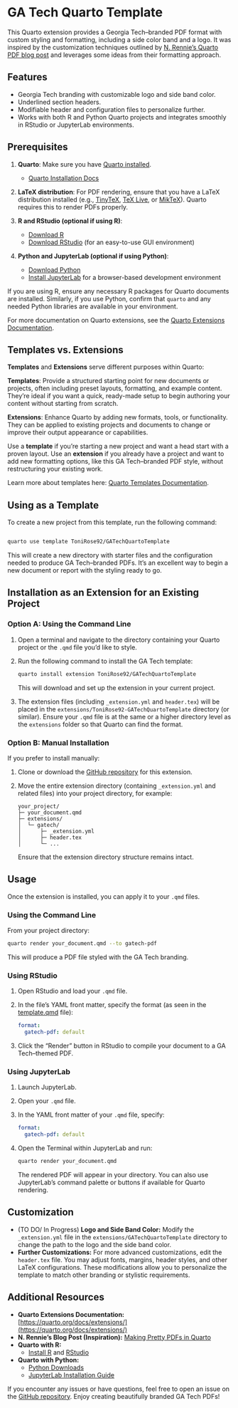 # GA Tech Quarto Template

This Quarto extension provides a Georgia Tech–branded PDF format with custom styling and formatting, including a side color band and a logo. It was inspired by the customization techniques outlined by [N. Rennie’s Quarto PDF blog post](https://nrennie.rbind.io/blog/pdf-quarto/making-pretty-pdf-quarto/) and leverages some ideas from their formatting approach.

## Features

- Georgia Tech branding with customizable logo and side band color.
- Underlined section headers.
- Modifiable header and configuration files to personalize further.
- Works with both R and Python Quarto projects and integrates smoothly in RStudio or JupyterLab environments.

## Prerequisites

1. **Quarto**: Make sure you have [Quarto installed](https://quarto.org/docs/get-started/).  
   - [Quarto Installation Docs](https://quarto.org/docs/get-started/)

2. **LaTeX distribution**: For PDF rendering, ensure that you have a LaTeX distribution installed (e.g., [TinyTeX](https://yihui.org/tinytex/), [TeX Live](https://www.tug.org/texlive/), or [MikTeX](https://miktex.org/)). Quarto requires this to render PDFs properly.

3. **R and RStudio (optional if using R)**:  
   - [Download R](https://cran.r-project.org/)  
   - [Download RStudio](https://posit.co/download/rstudio-desktop/) (for an easy-to-use GUI environment)

4. **Python and JupyterLab (optional if using Python)**:  
   - [Download Python](https://www.python.org/downloads/)  
   - [Install JupyterLab](https://jupyter.org/install) for a browser-based development environment

If you are using R, ensure any necessary R packages for Quarto documents are installed. Similarly, if you use Python, confirm that `quarto` and any needed Python libraries are available in your environment.

For more documentation on Quarto extensions, see the [Quarto Extensions Documentation](https://quarto.org/docs/extensions/).

## Templates vs. Extensions

**Templates** and **Extensions** serve different purposes within Quarto:

**Templates**: Provide a structured starting point for new documents or projects, often including preset layouts, formatting, and example content. They’re ideal if you want a quick, ready-made setup to begin authoring your content without starting from scratch.

**Extensions**: Enhance Quarto by adding new formats, tools, or functionality. They can be applied to existing projects and documents to change or improve their output appearance or capabilities.

Use a **template** if you’re starting a new project and want a head start with a proven layout. Use an **extension** if you already have a project and want to add new formatting options, like this GA Tech–branded PDF style, without restructuring your existing work.

Learn more about templates here: [Quarto Templates Documentation](https://quarto.org/docs/extensions/starter-templates.html).

## Using as a Template

To create a new project from this template, run the following command:

```bash

quarto use template ToniRose92/GATechQuartoTemplate
```
This will create a new directory with starter files and the configuration needed to produce GA Tech–branded PDFs. It’s an excellent way to begin a new document or report with the styling ready to go.

## Installation as an Extension for an Existing Project

### Option A: Using the Command Line

1. Open a terminal and navigate to the directory containing your Quarto project or the `.qmd` file you’d like to style.
2. Run the following command to install the GA Tech template:

    ```bash
    quarto install extension ToniRose92/GATechQuartoTemplate
    ```

   This will download and set up the extension in your current project.

3. The extension files (including `_extension.yml` and `header.tex`) will be placed in the `extensions/ToniRose92-GATechQuartoTemplate` directory (or similar). Ensure your `.qmd` file is at the same or a higher directory level as the `extensions` folder so that Quarto can find the format.

### Option B: Manual Installation

If you prefer to install manually:

1. Clone or download the [GitHub repository](https://github.com/ToniRose92/GATechQuartoTemplate) for this extension.
2. Move the entire extension directory (containing `_extension.yml` and related files) into your project directory, for example:

    ```
    your_project/
    ├─ your_document.qmd
    ├─ extensions/
    │  └─ gatech/
    │      ├─ _extension.yml
    │      ├─ header.tex
    │      └─ ...
    ```

   Ensure that the extension directory structure remains intact.

## Usage

Once the extension is installed, you can apply it to your `.qmd` files. 

### Using the Command Line

From your project directory:

```bash
quarto render your_document.qmd --to gatech-pdf
```

This will produce a PDF file styled with the GA Tech branding.

### Using RStudio

1. Open RStudio and load your `.qmd` file.
2. In the file’s YAML front matter, specify the format (as seen in the [template.qmd](https://github.com/ToniRose92/GATechQuartoTemplate/blob/main/template.qmd) file):

    ```yaml
    format:
      gatech-pdf: default
    ```

3. Click the “Render” button in RStudio to compile your document to a GA Tech–themed PDF.

### Using JupyterLab

1. Launch JupyterLab.
2. Open your `.qmd` file.
3. In the YAML front matter of your `.qmd` file, specify:

    ```yaml
    format:
      gatech-pdf: default
    ```

4. Open the Terminal within JupyterLab and run:

    ```bash
    quarto render your_document.qmd
    ```

   The rendered PDF will appear in your directory. You can also use JupyterLab’s command palette or buttons if available for Quarto rendering.

## Customization

- (TO DO/ In Progress) **Logo and Side Band Color:** Modify the `_extension.yml` file in the `extensions/GATechQuartoTemplate` directory to change the path to the logo and the side band color.  
- **Further Customizations:** For more advanced customizations, edit the `header.tex` file. You may adjust fonts, margins, header styles, and other LaTeX configurations. These modifications allow you to personalize the template to match other branding or stylistic requirements.

## Additional Resources

- **Quarto Extensions Documentation:** [https://quarto.org/docs/extensions/](https://quarto.org/docs/extensions/)
- **N. Rennie’s Blog Post (Inspiration):** [Making Pretty PDFs in Quarto](https://nrennie.rbind.io/blog/pdf-quarto/making-pretty-pdf-quarto/)  
- **Quarto with R:**  
  - [Install R](https://cran.r-project.org/) and [RStudio](https://posit.co/download/rstudio-desktop/)
- **Quarto with Python:**  
  - [Python Downloads](https://www.python.org/downloads/)  
  - [JupyterLab Installation Guide](https://jupyter.org/install)

If you encounter any issues or have questions, feel free to open an issue on the [GitHub repository](https://github.com/ToniRose92/GATechQuartoTemplate). Enjoy creating beautifully branded GA Tech PDFs!
